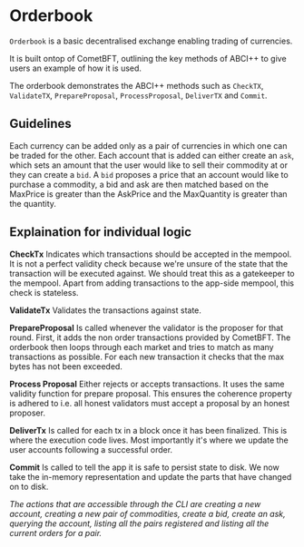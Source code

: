 # Orderbook

`Orderbook` is a basic decentralised exchange enabling trading of currencies.

It is built ontop of CometBFT, outlining the key methods of ABCI++ to give users an example of how it is used.

The orderbook demonstrates the ABCI++ methods such as `CheckTX`, `ValidateTX`, `PrepareProposal`, `ProcessProposal`, `DeliverTX` and `Commit`.

## Guidelines

Each currency can be added only as a pair of currencies in which one can be traded for the other. Each account that is added can either create an `ask`, which sets an amount that the user would like to sell their commodity at or they can create a `bid`. A `bid` proposes a price that an account would like to purchase a commodity, a bid and ask are then matched based on the MaxPrice is greater than the AskPrice and the MaxQuantity is greater than the quantity.

## Explaination for individual logic

**CheckTx**
Indicates which transactions should be accepted in the mempool. It is not a perfect validity check because we're unsure of the state that the transaction will be executed against. We should treat this as a gatekeeper to the mempool.
Apart from adding transactions to the app-side mempool, this check is stateless.

**ValidateTx**
Validates the transactions against state.

**PrepareProposal**
Is called whenever the validator is the proposer for that round. First, it adds the non order transactions provided by CometBFT. The orderbook then loops through each market and tries to match as many transactions as possible. For each new transaction it checks that the max bytes has not been exceeded.

**Process Proposal**
Either rejects or accepts transactions. It uses the same validity function for prepare proposal. This ensures the coherence property is adhered to i.e. all honest validators must accept a proposal by an honest proposer.

**DeliverTx**
Is called for each tx in a block once it has been finalized. This is where the execution code lives. Most importantly it's where we update the user accounts following a successful order.

**Commit**
Is called to tell the app it is safe to persist state to disk. We now take the in-memory representation and update the parts that have changed on to disk.

*The actions that are accessible through the CLI are creating a new account, creating a new pair of commodities, create a bid, create an ask, querying the account, listing all the pairs registered and listing all the current orders for a pair.*
